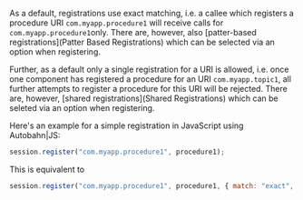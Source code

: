 As a default, registrations use exact matching, i.e. a callee which registers a procedure URI `com.myapp.procedure1` will receive calls for `com.myapp.procedure1`only. There are, however, also [patter-based registrations](Patter Based Registrations) which can be selected via an option when registering.

Further, as a default only a single registration for a URI is allowed, i.e. once one component has registered a procedure for an URI `com.myapp.topic1`, all further attempts to register a procedure for this URI will be rejected. There are, however, [shared registrations](Shared Registrations) which can be seleted via an option when registering.

Here's an example for a simple registration in JavaScript using Autobahn|JS:

```javascript
session.register("com.myapp.procedure1", procedure1);
```

This is equivalent to

```javascript
session.register("com.myapp.procedure1", procedure1, { match: "exact", invoke: "single" })
```


